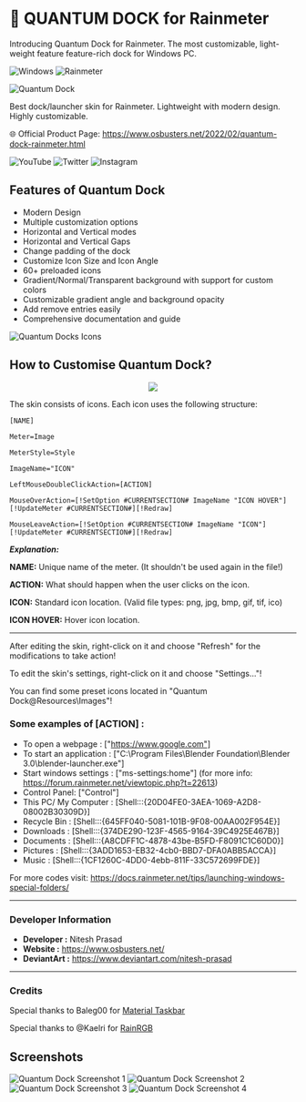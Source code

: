 # 🌌 QUANTUM DOCK for Rainmeter

Introducing Quantum Dock for Rainmeter. The most customizable, light-weight feature feature-rich dock for Windows PC.

![Windows](https://img.shields.io/badge/Windows-117DD1?style=flat&logo=windows) ![Rainmeter](https://img.shields.io/badge/Rainmeter-4.5%20or%20greater-009B72?style=flat&logo=Rainmeter)

![Quantum Dock](https://blogger.googleusercontent.com/img/a/AVvXsEh3GAvXppOA24ca1B6Nz8SHjI_yRp1DA59R77WEGYkNfcKHYmf_FYyK4yyQzUcut8eJh3EJVWAX9UwvZOvFGRoYEr6kTAHFWONNbBsvXzFOpR6t8snRF9-uEEEGkOLvEYvz8tal50OpolxhU2pQbABfIl68JdrcZbUnhJC0iV2HOKRsH_uJ70gmrd9V8w=s16000)

Best dock/launcher skin for Rainmeter. Lightweight with modern design. Highly customizable.

🌐 Official Product Page: <https://www.osbusters.net/2022/02/quantum-dock-rainmeter.html>

![YouTube](https://img.shields.io/badge/osbusters-%23FF0000.svg?style=for-the-badge&logo=YouTube&logoColor=white) ![Twitter](https://img.shields.io/badge/osbustersblog-%231DA1F2.svg?style=for-the-badge&logo=Twitter&logoColor=white)
![Instagram](https://img.shields.io/badge/osbustersblog-%23E4405F.svg?style=for-the-badge&logo=Instagram&logoColor=white)

## Features of Quantum Dock
- Modern Design
- Multiple customization options
- Horizontal and Vertical modes
- Horizontal and Vertical Gaps
- Change padding of the dock
- Customize Icon Size and Icon Angle
- 60+ preloaded icons
- Gradient/Normal/Transparent background with support for custom colors
- Customizable gradient angle and background opacity
- Add remove entries easily
- Comprehensive documentation and guide

![Quantum Docks Icons](https://blogger.googleusercontent.com/img/a/AVvXsEgNzt3DoufW0upmg_axjjX-QlFTysiGmbDI2Pt9gq0w6yyo5QZzd6GSJx1RH-38a8Utjngd1i_Lw5us57-S4lYE71VKW0n1JBs4N69ZL0vYXRuuX9-WyY12rAysrCj8loouDYiOfZ0-t5E9AVZw3WlcGAza9ThEG145qv46VWG_DXEKxVoMBWTF9z-fJw=s16000)

## How to Customise Quantum Dock?

<p align="center">
  <img src="https://blogger.googleusercontent.com/img/a/AVvXsEj0nE_oNsWNcY8weKpnBbvArJIa6PK-d88Vv7QveuVNAsUcbcmDV2ANN9XyGRnH-gQpVQXEt-Tcpqnyyf1exYXNUx6_4Q556bRkgFvNLFKGtzk7JT6WoQTE8t9UP2Pou5GOaNaMXtLWPylYN1KntxacfkJdur4vO0W3QLdul4KoUghN-pbo5deRzXI_cA=w640-h355" />
</p>

The skin consists of icons. Each icon uses the following structure:
```
[NAME]

Meter=Image

MeterStyle=Style

ImageName="ICON"

LeftMouseDoubleClickAction=[ACTION]

MouseOverAction=[!SetOption #CURRENTSECTION# ImageName "ICON HOVER"][!UpdateMeter #CURRENTSECTION#][!Redraw]

MouseLeaveAction=[!SetOption #CURRENTSECTION# ImageName "ICON"][!UpdateMeter #CURRENTSECTION#][!Redraw]
```


***Explanation:***

**NAME:** Unique name of the meter. (It shouldn't be used again in the file!)

**ACTION:** What should happen when the user clicks on the icon.

**ICON:** Standard icon location. (Valid file types: png, jpg, bmp, gif, tif, ico)

**ICON HOVER:** Hover icon location.

---

After editing the skin, right-click on it and choose "Refresh" for the modifications to take action!

To edit the skin's settings, right-click on it and choose "Settings..."!

You can find some preset icons located in "Quantum Dock\@Resources\Images"!



### Some examples of [ACTION] :



- To open a webpage : ["https://www.google.com"]
- To start an application : ["C:\Program Files\Blender Foundation\Blender 3.0\blender-launcher.exe"]
- Start windows settings : ["ms-settings:home"]  (for more info: <https://forum.rainmeter.net/viewtopic.php?t=22613>)
- Control Panel: ["Control"]
- This PC/ My Computer : [Shell:::{20D04FE0-3AEA-1069-A2D8-08002B30309D}]
- Recycle Bin : [Shell:::{645FF040-5081-101B-9F08-00AA002F954E}]
- Downloads : [Shell:::{374DE290-123F-4565-9164-39C4925E467B}]
- Documents : [Shell:::{A8CDFF1C-4878-43be-B5FD-F8091C1C60D0}]
- Pictures : [Shell:::{3ADD1653-EB32-4cb0-BBD7-DFA0ABB5ACCA}]
- Music : [Shell:::{1CF1260C-4DD0-4ebb-811F-33C572699FDE}]


For more codes visit: <https://docs.rainmeter.net/tips/launching-windows-special-folders/>

---
### Developer Information
- **Developer :** Nitesh Prasad
- **Website :** <https://www.osbusters.net/>
- **DeviantArt :** <https://www.deviantart.com/nitesh-prasad>

---
### Credits
Special thanks to Baleg00 for [Material Taskbar](https://www.deviantart.com/baleg00/art/Material-Taskbar-1-0-675421086)

Special thanks to @Kaelri for [RainRGB](https://github.com/Kaelri/Enigma/tree/master/Skins/Enigma/@Resources/Addons/RainRGB)


## Screenshots

![Quantum Dock Screenshot 1](https://blogger.googleusercontent.com/img/a/AVvXsEgLHo5oFCuI9nniIl4ihVc7BiKy_vM7bvN5hH0SB3UyRK6JNDeGKAzrDxiOCNrpzS9vNQt_1bm3-tBNNxh6XP_p9s43QF-8iCWRtExTzhTYWE0VY3jXHmhjBVLzgMgEiZxgMkDsAHjoxQ5W4-vIQlt88CEOJoxnIfK0vOKJjRmjTXGHhS8CCftxr0sITQ=s16000)
![Quantum Dock Screenshot 2](https://blogger.googleusercontent.com/img/a/AVvXsEgmTLHteuuFx3Ju61AxmfwnHgEec2kgHoNJSi-u9fRiudiwP8K-Y1_62JJi_LiL_WgKL6Uf8Ftl_384kWFNa-HZ_VV7zOc2soPFaiE2FkHJCuKDgIAsZ4nzwFdPsiPFLgDjmfd6_Ug20NdW5LgD40inTLZ7tHltF7MmmahjJbFm7cJX3F1sAnAbPaiXkw=s16000)
![Quantum Dock Screenshot 3](https://blogger.googleusercontent.com/img/a/AVvXsEi-vkFMSdjyEeUAqneJ0mXsF2L3wpGgbfKjj7g7QBHPGXFkybg6JSdsybJSCrhIOEgDeJZ5H8w3HQB8YtvPbk2KnTTXuP-NtbDAzbh5czs7oXB6qjco856eThd1j7FKkdjUtjUCmslXfv3ye5FFiBclZoEeJdlsj6zuw2j6cvWRUbqMm-X1paECDdWVlw=s16000)
![Quantum Dock Screenshot 4](https://blogger.googleusercontent.com/img/a/AVvXsEj3blzJJbFVnxTKV5dGQRkh0eWY9eCoZiA--pMjXnbUqwqkMjbVT24ix4PmI_U3KHW2dG8OiWwlAzNnFLgOIrAlKxOSxjCqDz0UkBBgASHpnFIFb6GYH5rZdydS1i66hTR8C4zIJGl_QGE3B2m1NHmamNOX2AL0CGonkU-opWSZIrc7F2tk66oGbXtG-A=s16000)